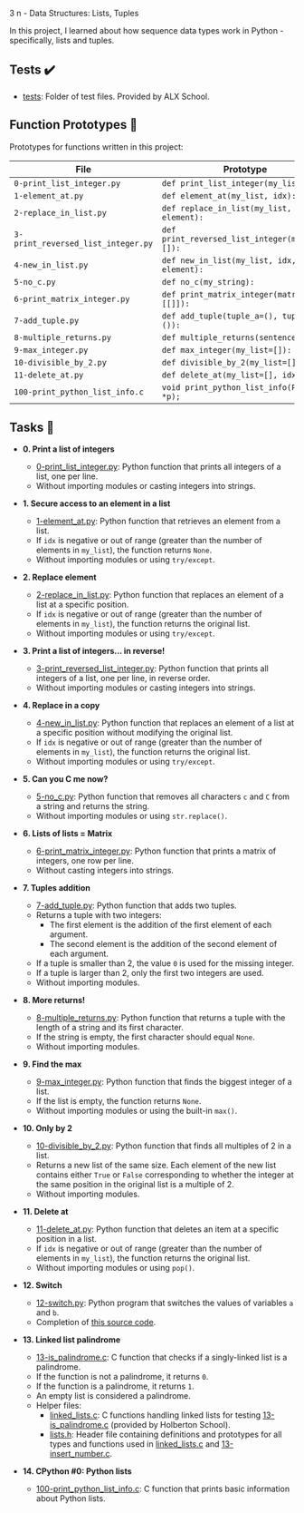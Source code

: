 3
n - Data Structures: Lists, Tuples

In this project, I learned about how sequence data types work in Python - specifically, lists and tuples.

## Tests :heavy_check_mark:

* [tests](./tests): Folder of test files. Provided by ALX School.

## Function Prototypes :floppy_disk:

Prototypes for functions written in this project:

| File                               | Prototype                                      |
| ---------------------------------- | ---------------------------------------------- |
| `0-print_list_integer.py`          | `def print_list_integer(my_list=[]):`          |
| `1-element_at.py`                  | `def element_at(my_list, idx):`                |
| `2-replace_in_list.py`             | `def replace_in_list(my_list, idx, element):`  |
| `3-print_reversed_list_integer.py` | `def print_reversed_list_integer(my_list=[]):` |
| `4-new_in_list.py`                 | `def new_in_list(my_list, idx, element):`      |
| `5-no_c.py`                        | `def no_c(my_string):`                         |
| `6-print_matrix_integer.py`        | `def print_matrix_integer(matrix=[[]]):`       |
| `7-add_tuple.py`                   | `def add_tuple(tuple_a=(), tuple_b=()):`       |
| `8-multiple_returns.py`            | `def multiple_returns(sentence):`              |
| `9-max_integer.py`                 | `def max_integer(my_list=[]):`                 |
| `10-divisible_by_2.py`             | `def divisible_by_2(my_list=[]):`              |
| `11-delete_at.py`                  | `def delete_at(my_list=[], idx=0):`            |
| `100-print_python_list_info.c`     | `void print_python_list_info(PyObject *p);`    |

## Tasks :page_with_curl:

* **0. Print a list of integers**
  * [0-print_list_integer.py](./0-print_list_integer.py): Python function that prints all integers of a list, one per line.
  * Without importing modules or casting integers into strings.

* **1. Secure access to an element in a list**
  * [1-element_at.py](./1-element_at.py): Python function that retrieves an element from a list.
  * If `idx` is negative or out of range (greater than the number of elements in `my_list`), the function returns `None`.
  * Without importing modules or using `try/except`.

* **2. Replace element**
  * [2-replace_in_list.py](./2-replace_in_list.py): Python function that replaces an element of a list at a specific position.
  * If `idx` is negative or out of range (greater than the number of elements in `my_list`), the function returns the original list.
  * Without importing modules or using `try/except`.

* **3. Print a list of integers... in reverse!**
  * [3-print_reversed_list_integer.py](./3-print_reversed_list_integer.py): Python function that prints all integers of a list, one per line, in reverse order.
  * Without importing modules or casting integers into strings.

* **4. Replace in a copy**
  * [4-new_in_list.py](./4-new_in_list.py): Python function that replaces an element of a list at a specific position without modifying the original list.
  * If `idx` is negative or out of range (greater than the number of elements in `my_list`), the function returns the original list.
  * Without importing modules or using `try/except`.

* **5. Can you C me now?**
  * [5-no_c.py](./5-no_c.py): Python function that removes all characters `c` and `C` from a string and returns the string.
  * Without importing modules or using `str.replace()`.

* **6. Lists of lists = Matrix**
  * [6-print_matrix_integer.py](./6-print_matrix_integer.py): Python function that prints a matrix of integers, one row per line.
  * Without casting integers into strings.

* **7. Tuples addition**
  * [7-add_tuple.py](./7-add_tuple.py): Python function that adds two tuples.
  * Returns a tuple with two integers:
    * The first element is the addition of the first element of each argument.
    * The second element is the addition of the second element of each argument.
  * If a tuple is smaller than 2, the value `0` is used for the missing integer.
  * If a tuple is larger than 2, only the first two integers are used.
  * Without importing modules.

* **8. More returns!**
  * [8-multiple_returns.py](./8-multiple_returns.py): Python function that returns a tuple with the length of a string and its first character.
  * If the string is empty, the first character should equal `None`.
  * Without importing modules.

* **9. Find the max**
  * [9-max_integer.py](./9-max_integer.py): Python function that finds the biggest integer of a list.
  * If the list is empty, the function returns `None`.
  * Without importing modules or using the built-in `max()`.

* **10. Only by 2**
  * [10-divisible_by_2.py](./10-divisible_by_2.py): Python function that finds all multiples of 2 in a list.
  * Returns a new list of the same size. Each element of the new list contains either `True` or `False` corresponding to whether the integer at the same position in the original list is a multiple of 2.
  * Without importing modules.

* **11. Delete at**
  * [11-delete_at.py](./11-delete_at.py): Python function that deletes an item at a specific position in a list.
  * If `idx` is negative or out of range (greater than the number of elements in `my_list`), the function returns the original list.
  * Without importing modules or using `pop()`.

* **12. Switch**
  * [12-switch.py](./12-switch.py): Python program that switches the values of variables `a` and `b`.
  * Completion of [this source code](https://github.com/holbertonschool/0x03.py/blob/master/12-switch_py).

* **13. Linked list palindrome**
  * [13-is_palindrome.c](./13-is_palindrome.c): C function that checks if a singly-linked list is a palindrome.
  * If the function is not a palindrome, it returns `0`.
  * If the function is a palindrome, it returns `1`.
  * An empty list is considered a palindrome.
  * Helper files:
    * [linked_lists.c](./linked_lists.c): C functions handling linked lists for testing [13-is_palindrome.c](./13-is_palindrome.c) (provided by Holberton School).
    * [lists.h](./lists.h): Header file containing definitions and prototypes for all types and functions used in [linked_lists.c](./linked_lists.c) and [13-insert_number.c](./13-insert_number.c).

* **14. CPython #0: Python lists**
  * [100-print_python_list_info.c](./100-print_python_list_info.c): C function that prints basic information about Python lists.
